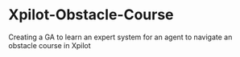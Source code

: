 # Xpilot-Obstacle-Course
Creating a GA to learn an expert system for an agent to navigate an obstacle course in Xpilot
